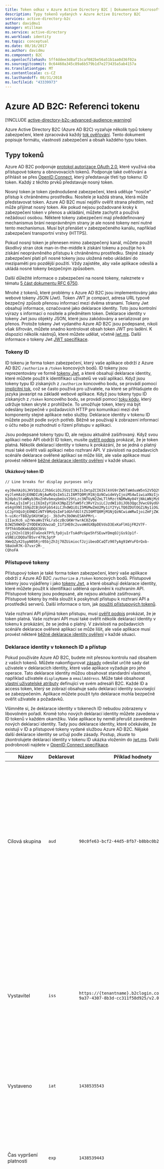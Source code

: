 ```yaml
---
title: Token odkaz v Azure Active Directory B2C | Dokumentace Microsoftu
description: Typy tokenů vydaných v Azure Active Directory B2C
services: active-directory-b2c
author: davidmu1
manager: mtillman
ms.service: active-directory
ms.workload: identity
ms.topic: conceptual
ms.date: 08/16/2017
ms.author: davidmu
ms.component: B2C
ms.openlocfilehash: 5ff4ddee3d8af15caf082be56a51b1aa0d36f02a
ms.sourcegitcommit: 0c64460a345c89a6b579b1d7e273435a5ab4157a
ms.translationtype: MT
ms.contentlocale: cs-CZ
ms.lasthandoff: 08/31/2018
ms.locfileid: "43339973"
---
```

# <a name="azure-ad-b2c-token-reference"></a>Azure AD B2C: Referenci tokenu

[!INCLUDE [active-directory-b2c-advanced-audience-warning](../../includes/active-directory-b2c-advanced-audience-warning.md)]

Azure Active Directory B2C (Azure AD B2C) vyzařuje několik typů tokeny zabezpečení, které zpracovává každý [tok ověřování](active-directory-b2c-apps.md). Tento dokument popisuje formátu, vlastnosti zabezpečení a obsah každého typu token.

## <a name="types-of-tokens"></a>Typy tokenů
Azure AD B2C podporuje [protokol autorizace OAuth 2.0](active-directory-b2c-reference-protocols.md), které využívá oba přístupové tokeny a obnovovacích tokenů. Podporuje také ověřování a přihlásit se přes [OpenID Connect](active-directory-b2c-reference-protocols.md), který představuje třetí typ tokenu: ID token. Každý z těchto prvků představuje nosný token.

Nosný token je token zjednodušené zabezpečení, která uděluje "nosiče" přístup k chráněnému prostředku. Nositele je každá strana, která může představovat token. Azure AD B2C musí nejdřív ověřit strana předtím, než může přijímat nosný token. Ale pokud nejsou požadované kroky k zabezpečení token v přenos a ukládání, můžete zachytit a používá nežádoucí osobou. Některé tokeny zabezpečení mají předdefinovaný mechanismus brání neoprávněným strany je ale nosné tokeny není nutné tento mechanismus. Musí být přenášet v zabezpečeného kanálu, například zabezpečení transportní vrstvy (HTTPS).

Pokud nosný token je přenesen mimo zabezpečený kanál, můžete použít škodlivý stran útok man-in-the-middle k získání tokenu a použije ho k získání neoprávněného přístupu k chráněnému prostředku. Stejné zásady zabezpečení platí při nosné tokeny jsou uložená nebo ukládání do mezipaměti pro pozdější použití. Vždy zajistěte, aby vaše aplikace odesílá a ukládá nosné tokeny bezpečným způsobem.

Další důležité informace o zabezpečení na nosné tokeny, naleznete v tématu [5 část dokumentu RFC 6750](http://tools.ietf.org/html/rfc6750).

Mnohé z tokenů, které problémy s Azure AD B2C jsou implementovány jako webové tokeny JSON (Jwt). Token JWT je compact, adresa URL typově bezpečný způsob přenosu informací mezi dvěma stranami. Tokeny Jwt obsahují informace, označované jako deklarace identity. Toto jsou kontrolní výrazy s informací o nositele a předmětem token. Deklarace identity v tokeny Jwt jsou objekty JSON, které jsou zakódovány a serializovat pro přenos. Protože tokeny Jwt vydaného Azure AD B2C jsou podepsané, nikoli však šifrován, můžete snadno kontrolovat obsah token JWT pro ladění. K dispozici několik nástrojů, které můžete udělat, včetně [jwt.ms](https://jwt.ms). Další informace o tokeny Jwt [JWT specifikace](http://self-issued.info/docs/draft-ietf-oauth-json-web-token.html).

### <a name="id-tokens"></a>Tokeny ID

ID tokenu je forma token zabezpečení, který vaše aplikace obdrží z Azure AD B2C `/authorize` a `/token` koncových bodů. ID tokeny jsou reprezentovány ve formě [tokeny Jwt](#types-of-tokens), a které obsahují deklarace identity, které můžete použít k identifikaci uživatelů ve vaší aplikaci. Když jsou tokeny typu ID získaných z `/authorize` koncového bodu, se provádí pomocí [implicitní tok](active-directory-b2c-reference-spa.md), což se často používá pro uživatele, na které se přihlašujete do jazyka javasript na základě webové aplikace. Když jsou tokeny typu ID získaných z `/token` koncového bodu, se provádí pomocí [toku kódu](active-directory-b2c-reference-oidc.md), který udržuje token skryté z prohlížeče. To umožňuje token, který má být odeslány bezpečně v požadavcích HTTP pro komunikaci mezi dvě komponenty stejné aplikace nebo služby. Deklarace identity v tokenu ID můžete použít podle svých potřeb. Běžně se používají k zobrazení informací o účtu nebo je rozhodnutí o řízení přístupu v aplikaci.  

Jsou podepsané tokeny typu ID, ale nejsou aktuálně zašifrovaný. Když svou aplikaci nebo API obdrží ID token, musíte [ověřit podpis](#token-validation) prokázat, že je token platná. Několik deklarací identity v tokenu k prokázání, že se jedná o platný musí také ověřit vaši aplikaci nebo rozhraní API. V závislosti na požadavcích scénáře deklarace ověřené aplikací se může lišit, ale vaše aplikace musí provést některé [běžné deklarace identity ověření](#token-validation) v každé situaci.

#### <a name="sample-id-token"></a>Ukázkový token ID
```
// Line breaks for display purposes only

eyJ0eXAiOiJKV1QiLCJhbGciOiJSUzI1NiIsImtpZCI6IklkVG9rZW5TaWduaW5nS2V5Q29udGFpbmVyIn0.
eyJleHAiOjE0NDIzNjAwMzQsIm5iZiI6MTQ0MjM1NjQzNCwidmVyIjoiMS4wIiwiaXNzIjoiaHR0cHM6Ly9s
b2dpbi5taWNyb3NvZnRvbmxpbmUuY29tLzc3NTUyN2ZmLTlhMzctNDMwNy04YjNkLWNjMzExZjU4ZDkyNS92
Mi4wLyIsImFjciI6ImIyY18xX3NpZ25faW5fc3RvY2siLCJzdWIiOiJOb3Qgc3VwcG9ydGVkIGN1cnJlbnRs
eS4gVXNlIG9pZCBjbGFpbS4iLCJhdWQiOiI5MGMwZmU2My1iY2YyLTQ0ZDUtOGZiNy1iOGJiYzBiMjlkYzYi
LCJpYXQiOjE0NDIzNTY0MzQsImF1dGhfdGltZSI6MTQ0MjM1NjQzNCwiaWRwIjoiZmFjZWJvb2suY29tIn0.
h-uiKcrT882pSKUtWCpj-_3b3vPs3bOWsESAhPMrL-iIIacKc6_uZrWxaWvIYkLra5czBcGKWrYwrAC8ZvQe
DJWZ50WXQrZYODEW1OUwzaD_I1f1HE0c2uvaWdGXBpDEVdsD3ExKaFlKGjFR2V7F-fPThkVDdKmkUDQX3bVc
yyj2V2nlCQ9jd7aGnokTPfLfpOjuIrTsAdPcGpe5hfSEuwYDmqOJjGs9Jp1f-eSNEiCDQOaTBSvr479L5ptP
XWeQZyX2SypN05Rjr05bjZh3j70ZUimiocfJzjibeoDCaQTz907yAg91WYuFOrQxb-5BaUoR7K-O7vxr2M-_
CQhoFA

```

### <a name="access-tokens"></a>Přístupové tokeny

Přístupový token je také forma token zabezpečení, který vaše aplikace obdrží z Azure AD B2C `/authorize` a `/token` koncových bodů. Přístupové tokeny jsou vyjádřeny i jako [tokeny Jwt](#types-of-tokens), a které obsahují deklarace identity, které můžete použít k identifikaci udělená oprávnění k rozhraním API. Přístupové tokeny jsou podepsané, ale nejsou aktuálně zašifrovaný. Přístupové tokeny by měla sloužit k poskytnutí přístupu k rozhraní API a prostředků serverů. Další informace o tom, jak [použití přístupových tokenů](active-directory-b2c-access-tokens.md). 

Vaše rozhraní API přijímá token přístupu, musí [ověřit podpis](#token-validation) prokázat, že je token platná. Vaše rozhraní API musí také ověřit několik deklarací identity v tokenu k prokázání, že se jedná o platný. V závislosti na požadavcích scénáře deklarace ověřené aplikací se může lišit, ale vaše aplikace musí provést některé [běžné deklarace identity ověření](#token-validation) v každé situaci.

### <a name="claims-in-id-and-access-tokens"></a>Deklarace identity v tokenech ID a přístup

Pokud používáte Azure AD B2C, budete mít přesnou kontrolu nad obsahem z vašich tokenů. Můžete nakonfigurovat [zásady](active-directory-b2c-reference-policies.md) odesílat určité sady dat uživatele v deklaracích identity, které vaše aplikace vyžaduje pro jeho operace. Tato deklarace identity můžou obsahovat standardní vlastnosti, například uživatele `displayName` a `emailAddress`. Může také obsahovat [vlastní uživatelské atributy](active-directory-b2c-reference-custom-attr.md) definující ve svém adresáři B2C. Každé ID a access token, který se zobrazí obsahuje sadu deklarací identity související se zabezpečením. Aplikace můžete použít tyto deklarace mohla bezpečně ověřit uživatele a požadavků.

Všimněte si, že deklarace identity v tokenech ID nebudou zobrazeny v libovolném pořadí. Kromě toho nových deklarací identity můžete zavedena v ID tokenů v každém okamžiku. Vaše aplikace by neměl přerušit zavedeném nových deklarací identity. Tady jsou deklarace identity, které očekáváte, že existují v ID a přístupové tokeny vydané službou Azure AD B2C. Nějaké další deklarace identity se určují podle zásady. Postup, zkuste to zkontrolujete deklarací identity v tokenu ID ukázka vložením do [jwt.ms](https://jwt.ms). Další podrobnosti najdete v [OpenID Connect specifikace](http://openid.net/specs/openid-connect-core-1_0.html).

| Název | Deklarovat | Příklad hodnoty | Popis |
| --- | --- | --- | --- |
| Cílová skupina |`aud` |`90c0fe63-bcf2-44d5-8fb7-b8bbc0b29dc6` |Deklaraci identity cílové skupiny identifikuje zamýšlený příjemce tokenu. Pro Azure AD B2C cílová skupina je ID aplikace vaší aplikace, protože přiřazené vaší aplikaci v portálu pro registraci aplikace. Vaše aplikace by měl ověřit tuto hodnotu a odmítnout token, pokud neodpovídá. Cílové skupiny je synonymní s prostředkem. |
| Vystavitel |`iss` |`https://{tenantname}.b2clogin.com/775527ff-9a37-4307-8b3d-cc311f58d925/v2.0/` |Tato deklarace identity označuje službu tokenů zabezpečení (STS), který vytvoří a vrátí token. Také určuje adresář Azure AD, ve kterém byl uživatel ověřený. Vaše aplikace by měla ověření vystavitele deklarace identity k zajištění, že token pochází z koncového bodu Azure Active Directory v2.0. |
| Vystaveno |`iat` |`1438535543` |Tato deklarace identity je čas, kdy byl vydán token, v unixovém čase. |
| Čas vypršení platnosti |`exp` |`1438539443` |Čas vypršení platnosti, které deklarace identity je doba, jakou token, který se stane neplatným, vyjádřena v unixovém čase. Vaše aplikace by pomocí této deklarace identity k ověření platnosti dobu životnosti tokenu. |
| Neplatný před |`nbf` |`1438535543` |Tato deklarace identity je doba, jakou bude token platný, zastoupené v unixovém čase. To je obvykle stejná jako čas, kdy byl token vydán. Vaše aplikace by pomocí této deklarace identity k ověření platnosti dobu životnosti tokenu. |
| Verze |`ver` |`1.0` |Toto je verze ID tokenu, jak jsou definovány službou Azure AD. |
| Kód hash |`c_hash` |`SGCPtt01wxwfgnYZy2VJtQ` |Hodnota hash kódu je součástí ID token jenom v případě, že token, který vydává spolu s autorizačního kódu OAuth 2.0. Hodnota hash kódu slouží k ověření pravosti autorizační kód. Další podrobnosti o tom, jak toto ověření proveďte najdete v tématu [OpenID Connect specifikace](http://openid.net/specs/openid-connect-core-1_0.html).  |
| Hodnota hash tokenu přístupu |`at_hash` |`SGCPtt01wxwfgnYZy2VJtQ` |Algoritmus hash tokenu přístupu je součástí ID token jenom v případě, že token, který vydává spolu s přístupového tokenu OAuth 2.0. Algoritmus hash tokenu přístupu slouží k ověření pravosti tokenu přístupu. Další podrobnosti o tom, jak toto ověření proveďte najdete v tématu [specifikace OpenID Connect](http://openid.net/specs/openid-connect-core-1_0.html)  |
| Hodnota Nonce |`nonce` |`12345` |Hodnotu nonce je strategie zmírnit útoky opětovného přehrání tokenu. Vaše aplikace může určit hodnotu nonce v žádost o autorizaci s použitím `nonce` parametr dotazu. Hodnota je zadat v požadavku bude vygenerován bez jakýchkoli úprav v `nonce` pouze ID tokenu deklarací identity. To umožňuje aplikaci, můžete ověřit hodnoty s hodnotou zadanou v požadavku, která přidruží dané ID tokenu relace aplikace. Vaše aplikace by měl provést toto ověření během procesu ověření tokenu ID. |
| Předmět |`sub` |`884408e1-2918-4cz0-b12d-3aa027d7563b` |Toto je hlavní o tom, které token vyhodnocuje informace, jako je například uživatel aplikace. Tato hodnota je neměnná a nelze přiřadit nebo znovu použít. Slouží k provádění kontroly autorizace bezpečně, třeba když se používá token pro přístup k prostředku. Ve výchozím nastavení deklarace identity subjektu se vyplní ID objektu uživatele v adresáři. Další informace najdete v tématu [Azure Active Directory B2C: Token, relace a konfigurace jednotného přihlašování](active-directory-b2c-token-session-sso.md). |
| Informace o třídě kontext ověřování |`acr` |Neuvedeno |Není v současné době nepoužívá, s výjimkou starší zásady. Další informace najdete v tématu [Azure Active Directory B2C: Token, relace a konfigurace jednotného přihlašování](active-directory-b2c-token-session-sso.md). |
| Rozhraní framework zásady důvěryhodnosti |`tfp` |`b2c_1_sign_in` |Jde o název, který se používá k získání tokenu ID zásad. |
| Čas ověřování |`auth_time` |`1438535543` |Tato deklarace identity je čas, kdy poslední zadané přihlašovací údaje uživatele, reprezentovaný v unixovém čase. |

### <a name="refresh-tokens"></a>Obnovovacích tokenů
Aktualizovat tokeny jsou tokeny zabezpečení, které vaše aplikace můžete použít k získání nové tokeny typu ID a přístupové tokeny ve toku OAuth 2.0. Poskytují dlouhodobé přístup k prostředkům jménem uživatelů vaší aplikace bez nutnosti interakce s těmito uživateli.

Pro příjem aktualizace tokenu v odpovědi tokenu, vaše aplikace musí požádat o `offline_acesss` oboru. Další informace o `offline_access` oboru, přečtěte si [referenční informace o protokolu Azure AD B2C](active-directory-b2c-reference-protocols.md).

Obnovovacích tokenů jsou a bude vždy, stane zcela neprůhledný do vaší aplikace. Vydává se službou Azure AD a mohou být zkontrolovány a interpretovat jenom služby Azure AD. Jsou dlouhodobé, ale vaše aplikace, neměl by být zapsaný s předpokladem, že bude trvat obnovovací token pro určité časové období. Tokeny obnovení může být neplatné v daném okamžiku provádějí pro celou řadu důvodů. Jedině pro vaši aplikaci vědět, jestli je platný token obnovení je pokus o uplatněte ho tak, že žádosti o token do služby Azure AD.

Když uplatníte obnovovací token pro nový token (a pokud vaše aplikace byla udělena `offline_access` obor), obdržíte nového tokenu obnovení v odpovědi tokenu. Uložte nově vydaný obnovovací token. By mělo nahradit token obnovení, který jste dříve použili v požadavku. To pomáhá zajistit, že obnovovací tokeny jsou dál platné pro co nejdéle.

## <a name="token-validation"></a>Ověření tokenu
Ověřit token, by měla vaše aplikace Zkontrolujte podpis a deklarace identity tokenu.

Mnoho open source knihovny jsou k dispozici pro ověřování tokeny Jwt, v závislosti na vašem preferovaném jazyce. Doporučujeme vám, že můžete prozkoumat tyto možnosti spíše než implementovat vlastní logiku ověřování. Informace v tomto průvodci můžete zjistěte, jak správně používat tyto knihovny.

### <a name="validate-the-signature"></a>Ověření podpisu
Token JWT obsahuje tři segmentů oddělených pomocí `.` znak. První segment *záhlaví*, druhá *tělo*, a třetí je *podpis*. Segment podpis slouží k ověření pravosti tokenu tak, aby může být důvěřuje vaší aplikace.

Azure AD B2C tokeny jsou podepsány pomocí asymetrického šifrování standardních algoritmů, například RSA 256. Záhlaví token, který obsahuje informace o metodu šifrování a klíče použitý k podpisu tokenu:

```
{
        "typ": "JWT",
        "alg": "RS256",
        "kid": "GvnPApfWMdLRi8PDmisFn7bprKg"
}
```

`alg` Deklarace identity označuje algoritmus, který se použil k podepsání token. `kid` Deklarace identity označuje konkrétní veřejný klíč, který se použil k podepsání token.

V každém okamžiku Azure AD se můžete přihlásit token pomocí některého z sadu párů veřejného a privátního klíče. Azure AD otočí možné sadu klíčů pravidelně, takže vaše aplikace by měla napsané tak, aby tyto klíče změny automaticky. Přiměřené intervalech a kontrolují dostupnost aktualizací pro veřejné klíče používané službou Azure AD je každých 24 hodin.

Azure AD B2C má koncový bod metadat OpenID Connect. To umožňuje aplikacím načítat informace o Azure AD B2C v době běhu. Tyto informace zahrnují koncových bodů, obsah tokenu a tokenu podpisových klíčů. Váš adresář B2C obsahuje dokument metadat JSON pro jednotlivé zásady. Například dokument metadat pro `b2c_1_sign_in` zásad v `fabrikamb2c.onmicrosoft.com` se nachází na:

```
https://fabrikamb2c.b2clogin.com/fabrikamb2c.onmicrosoft.com/v2.0/.well-known/openid-configuration?p=b2c_1_sign_in
```

`fabrikamb2c.onmicrosoft.com` je adresář B2C používá k ověření uživatele, a `b2c_1_sign_in` jsou zásady použité k získání tokenu. Chcete-li zjistit, jaké zásady se použil k podepsání token (a kde lze načíst metadata), máte dvě možnosti. Nejprve je součástí názvu zásady `acr` deklarací identity v tokenu. Deklarace mimo tělo tokenů JWT můžete analyzovat podle base-64 dekódování text a deserializaci řetězec JSON, který výsledky. `acr` Deklarací identity bude název zásady, která byla použita k vydání tokenu.  Další možností je určený ke kódování zásady v hodnotě `state` parametr vydávat žádosti, a pak ji k určení, jaké zásady se použil dekódovat. Některé z metod je platný.

Dokument metadat je objekt JSON, který obsahuje několik užitečné údaje. Patří mezi ně umístění koncových bodů potřebná k provedení ověřování OpenID Connect. Zahrnují taky, že `jwks_uri`, což dává umístění sady veřejných klíčů, které se používají k podepisování tokenů. Umístění je k dispozici zde, že je nejvhodnější se dynamicky načíst umístění pomocí dokument metadat a analýze si `jwks_uri`:

```
https://fabrikamb2c.b2clogin.com/fabrikamb2c.onmicrosoft.com/discovery/v2.0/keys?p=b2c_1_sign_in
```

Dokument JSON umístěný na této adrese URL obsahuje všechny údaje o veřejném klíči používá v určitém okamžiku. Vaše aplikace může používat `kid` deklarací identity v hlavičce tokenů JWT můžete vybrat v dokumentu JSON, který se používá k podepsání konkrétní token veřejného klíče. Ověření podpisu je pak můžete provádět pomocí správný veřejný klíč a označený algoritmus.

Popis toho, jak provádět ověření podpisu je mimo rámec tohoto dokumentu. Řada open source knihovny jsou k dispozici vám pomůžou s tím, pokud ho potřebujete.

### <a name="validate-the-claims"></a>Ověřit deklarace identity
Když svou aplikaci nebo API obdrží ID token, má také provést několik kontrol před deklarací identity v tokenu ID. Ty zahrnují, ale nejsou omezené na:

* **Cílovou skupinu** deklarace identity: ověří, že ID token měla předávat do aplikace.
* **Není před** a **čas vypršení platnosti** deklarací identity: tyto ověřte, že nevypršela platnost tokenu ID.
* **Vystavitele** deklarace identity: ověří, že byl token vydán do vaší aplikace pomocí Azure AD.
* **Nonce**: Toto je strategii omezení rizik útoků opětovného přehrání tokenu.

Úplný seznam ověření by měla aplikace provádět, najdete [OpenID Connect specifikace](https://openid.net). Podrobnosti o očekávané hodnoty pro tyto deklarace jsou zahrnuty v předchozím [token části](#types-of-tokens).  

## <a name="token-lifetimes"></a>Životnost tokenů
Ještě své znalosti v oblasti jsou k dispozici následující životností tokenů. Mohou vám pomoci při vývoji a ladění aplikací. Všimněte si, že vaše aplikace, neměl by být zapsaný můžete očekávat některé z těchto životnosti zůstat konstantní. Mohou a změní. Další informace najdete [přizpůsobení životností tokenů](active-directory-b2c-token-session-sso.md) v Azure AD B2C.

| Podpisový | Doba života | Popis |
| --- | --- | --- |
| Tokeny ID |Jedna hodina |Tokeny typu ID jsou obvykle platné hodiny. Webové aplikace můžete udržovat svůj vlastní relace s uživateli (doporučeno) tohoto životního cyklu. Můžete také na celý život jiné relaci. Jestli vaše aplikace musí získat nové ID tokenu, jednoduše je potřeba vytvořit novou žádost o přihlášení do služby Azure AD. Pokud má uživatel platné prohlížeče relace s Azure AD, tento uživatel nemusí muset znovu zadat přihlašovací údaje. |
| Obnovovacích tokenů |Až do 14 dnů |Jedno aktualizační token je platný pro maximálně 14 dnů. Token obnovení však mohou stát neplatnými kdykoli z několika důvodů. Vaše aplikace by měla pokračovat se pokouší použít obnovovací token, dokud žádost selže, nebo aplikace nahradí nový token obnovení. Obnovovací token se také mohou stát neplatnými, pokud od poslední zadání přihlašovacích údajů uplynulo 90 dnů. |
| Autorizační kódy |Pět minut |Autorizační kódy jsou záměrně krátkodobou. Se musí uplatnit okamžitě pro přístupové tokeny, tokeny typu ID nebo obnovovací tokeny při příjmu. |

